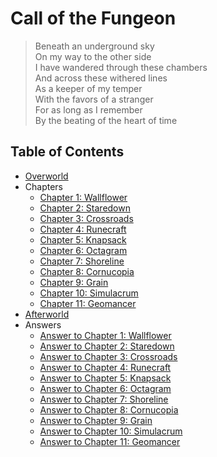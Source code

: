 # Call of the Fungeon

> Beneath an underground sky<br>
> On my way to the other side<br>
> I have wandered through these chambers<br>
> And across these withered lines<br>
> As a keeper of my temper<br>
> With the favors of a stranger<br>
> For as long as I remember<br>
> By the beating of the heart of time


## Table of Contents

- [Overworld](overworld.md)
- Chapters
  - [Chapter 1: Wallflower](chapters/01-wallflower.md)
  - [Chapter 2: Staredown](chapters/02-staredown.md)
  - [Chapter 3: Crossroads](chapters/03-crossroads.md)
  - [Chapter 4: Runecraft](chapters/04-runecraft.md)
  - [Chapter 5: Knapsack](chapters/05-knapsack.md)
  - [Chapter 6: Octagram](chapters/06-octagram.md)
  - [Chapter 7: Shoreline](chapters/07-shoreline.md)
  - [Chapter 8: Cornucopia](chapters/08-cornucopia.md)
  - [Chapter 9: Grain](chapters/09-grain.md)
  - [Chapter 10: Simulacrum](chapters/10-simulacrum.md)
  - [Chapter 11: Geomancer](chapters/11-geomancer.md)
- [Afterworld](afterworld.md)
- Answers
  - [Answer to Chapter 1: Wallflower](sections/13-answers/01-wallflower.md)
  - [Answer to Chapter 2: Staredown](sections/13-answers/02-staredown.md)
  - [Answer to Chapter 3: Crossroads](sections/13-answers/03-crossroads.md)
  - [Answer to Chapter 4: Runecraft](sections/13-answers/04-runecraft.md)
  - [Answer to Chapter 5: Knapsack](sections/13-answers/05-knapsack.md)
  - [Answer to Chapter 6: Octagram](sections/13-answers/06-octagram.md)
  - [Answer to Chapter 7: Shoreline](sections/13-answers/07-shoreline.md)
  - [Answer to Chapter 8: Cornucopia](sections/13-answers/08-cornucopia.md)
  - [Answer to Chapter 9: Grain](sections/13-answers/09-grain.md)
  - [Answer to Chapter 10: Simulacrum](sections/13-answers/10-simulacrum.md)
  - [Answer to Chapter 11: Geomancer](sections/13-answers/11-geomancer.md)
